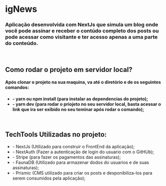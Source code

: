 # igNews

<h3>Aplicação desenvolvida com NextJs que simula um blog onde você pode assinar e receber o contúdo completo dos posts ou pode acessar como visitante e ter acesso apenas a uma parte do conteúdo.</h3>

</br>

<h2>Como rodar o projeto em servidor local?</h2>
<h4>Após clonar o projeto na sua maquina, va até o diretório e de os seguintes comandos:<h4>
 
<ul>
 <li>- yarn ou npm install (para instalar as dependencias do projeto);</li>
 <li>- yarn dev (para rodar o priojeto no seu servidor local, basta acessar o link que ira ser exibido no seu teminar após rodar o comando);</li>
</ul>
   
 </br>
  
<h2>TechTools Utilizadas no projeto:</h2>
 
<ul>
<li>- NextJs (Utilizado para construir o FrontEnd da aplicação);</li>
<li>- NextAuth (Fazer a autenticação de login do usuario com o GitHUb);</li>
<li>- Stripe (para fazer os pagamentos das assinaturas);</li>
<li>- FaunaDB (Utilizado para armazenar dodos do usuarios e de suas assinaturas);</li>
<li>- Prismic (CMS utilizado para criar os posts e desponibiliza-los para serem consumidos pela aplicação);</li>
</ul>
